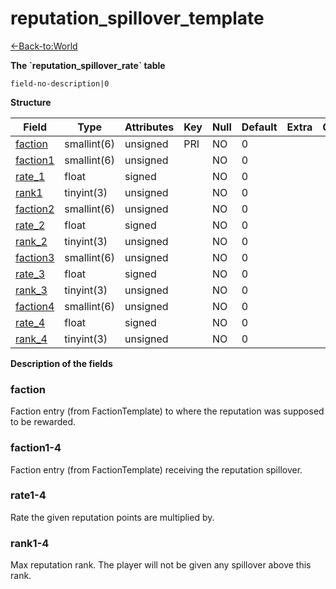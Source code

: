 # reputation\_spillover\_template

[<-Back-to:World](database-world.md)

**The \`reputation\_spillover\_rate\` table**

`field-no-description|0`

**Structure**

| Field          | Type        | Attributes | Key | Null | Default | Extra | Comment |
|----------------|-------------|------------|-----|------|---------|-------|---------|
| [faction][1]   | smallint(6) | unsigned   | PRI | NO   | 0       |       |         |
| [faction1][2]  | smallint(6) | unsigned   |     | NO   | 0       |       |         |
| [rate_1][3]    | float       | signed     |     | NO   | 0       |       |         |
| [rank1][4]     | tinyint(3)  | unsigned   |     | NO   | 0       |       |         |
| [faction2][5]  | smallint(6) | unsigned   |     | NO   | 0       |       |         |
| [rate_2][6]    | float       | signed     |     | NO   | 0       |       |         |
| [rank_2][7]    | tinyint(3)  | unsigned   |     | NO   | 0       |       |         |
| [faction3][8]  | smallint(6) | unsigned   |     | NO   | 0       |       |         |
| [rate_3][9]    | float       | signed     |     | NO   | 0       |       |         |
| [rank_3][10]   | tinyint(3)  | unsigned   |     | NO   | 0       |       |         |
| [faction4][11] | smallint(6) | unsigned   |     | NO   | 0       |       |         |
| [rate_4][12]   | float       | signed     |     | NO   | 0       |       |         |
| [rank_4][13]   | tinyint(3)  | unsigned   |     | NO   | 0       |       |         |

[1]: #faction
[2]: #faction1
[3]: #rate_1
[4]: #rank1
[5]: #faction2
[6]: #rate_2
[7]: #rank_2
[8]: #faction3
[9]: #rate_3
[10]: #rank_3
[11]: #faction4
[12]: #rate_4
[13]: #rank_4

**Description of the fields**

### faction

Faction entry (from FactionTemplate) to where the reputation was supposed to be rewarded.

### faction1-4

Faction entry (from FactionTemplate) receiving the reputation spillover.

### rate1-4

Rate the given reputation points are multiplied by.

### rank1-4

Max reputation rank. The player will not be given any spillover above this rank.
